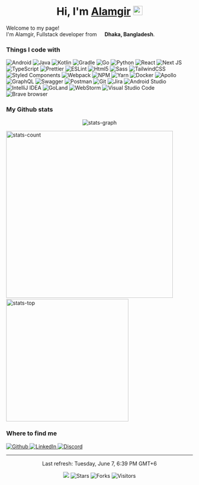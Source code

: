 <h1 align="center">Hi, I'm
  <a href="https://www.alamgir.dev">Alamgir</a>
  <img src="https://media.giphy.com/media/hvRJCLFzcasrR4ia7z/giphy.gif" width="25px">
</h1>

<p>Welcome to my page!
  </br>
  I'm Alamgir, Fullstack developer from <img src="https://cdn-icons-png.flaticon.com/512/197/197509.png" width="13" />
  <b>Dhaka, Bangladesh</b>.
</p>

<h3>Things I code with</h3>
<p>
  <img alt="Android"
    src="https://img.shields.io/badge/Android-3DDC84?style=for-the-badge&logo=android&logoColor=white" />
  <img alt="Java" src="https://img.shields.io/badge/java-%23ED8B00.svg?style=for-the-badge&logo=java&logoColor=white" />
  <img alt="Kotlin"
    src="https://img.shields.io/badge/kotlin-%230095D5.svg?style=for-the-badge&logo=kotlin&logoColor=white" />
  <img alt="Gradle"
    src="https://img.shields.io/badge/Gradle-02303A.svg?style=for-the-badge&logo=Gradle&logoColor=white" />
  <img alt="Go" src="https://img.shields.io/badge/go-%2300ADD8.svg?style=for-the-badge&logo=go&logoColor=white" />
  <img alt="Python" src="https://img.shields.io/badge/python-3670A0?style=for-the-badge&logo=python&logoColor=white" />
  <img alt="React"
    src="https://img.shields.io/badge/react-%2320232a.svg?style=for-the-badge&logo=react&logoColor=white" />
  <img alt="Next JS" src="https://img.shields.io/badge/Next-black?style=for-the-badge&logo=next.js&logoColor=white" />
  <img alt="TypeScript"
    src="https://img.shields.io/badge/typescript-%23007ACC.svg?style=for-the-badge&logo=typescript&logoColor=white" />
  <img alt="Prettier"
    src="https://img.shields.io/badge/-Prettier-F7B93E?style=for-the-badge&logo=prettier&logoColor=white" />
  <img alt="ESLint" src="https://img.shields.io/badge/ESLint-4B3263?style=for-the-badge&logo=eslint&logoColor=white" />
  <img alt="Html5" src="https://img.shields.io/badge/-HTML5-E34F26?style=for-the-badge&logo=html5&logoColor=white" />
  <img alt="Sass" src="https://img.shields.io/badge/-Sass-CC6699?style=for-the-badge&logo=sass&logoColor=white" />
  <img alt="TailwindCSS"
    src="https://img.shields.io/badge/tailwindcss-%2338B2AC.svg?style=for-the-badge&logo=tailwind-css&logoColor=white" />
  <img alt="Styled Components"
    src="https://img.shields.io/badge/-Styled_Components-db7092?style=for-the-badge&logo=styled-components&logoColor=white" />
  <img alt="Webpack"
    src="https://img.shields.io/badge/-Webpack-8DD6F9?style=for-the-badge&logo=webpack&logoColor=white" />
  <img alt="NPM" src="https://img.shields.io/badge/-NPM-CB3837?style=for-the-badge&logo=npm&logoColor=white" />
  <img alt="Yarn" src="https://img.shields.io/badge/yarn-%232C8EBB.svg?style=for-the-badge&logo=yarn&logoColor=white" />
  <img alt="Docker" src="https://img.shields.io/badge/-Docker-46a2f1?style=for-the-badge&logo=docker&logoColor=white" />
  <img alt="Apollo"
    src="https://img.shields.io/badge/-Apollo%20GraphQL-311C87?style=for-the-badge&logo=apollo-graphql&logoColor=white" />
  <img alt="GraphQL"
    src="https://img.shields.io/badge/-GraphQL-E10098?style=for-the-badge&logo=graphql&logoColor=white" />
  <img alt="Swagger"
    src="https://img.shields.io/badge/-Swagger-%23Clojure?style=for-the-badge&logo=swagger&logoColor=white" />
  <img alt="Postman"
    src="https://img.shields.io/badge/Postman-FF6C37?style=for-the-badge&logo=postman&logoColor=white" />
  <img alt="Git" src="https://img.shields.io/badge/-Git-F05032?style=for-the-badge&logo=git&logoColor=white" />
  <img alt="Jira" src="https://img.shields.io/badge/jira-%230A0FFF.svg?style=for-the-badge&logo=jira&logoColor=white" />
  <img alt="Android Studio"
    src="https://img.shields.io/badge/Android%20Studio-3DDC84.svg?style=for-the-badge&logo=android-studio&logoColor=white" />
  <img alt="IntelliJ IDEA"
    src="https://img.shields.io/badge/IntelliJIDEA-000000.svg?style=for-the-badge&logo=intellij-idea&logoColor=white" />
  <img alt="GoLand" src="https://img.shields.io/badge/GoLand-0f0f0f?style=for-the-badge&logo=goland&logoColor=white" />
  <img alt="WebStorm"
    src="https://img.shields.io/badge/webstorm-143?style=for-the-badge&logo=webstorm&logoColor=white" />
  <img alt="Visual Studio Code"
    src="https://img.shields.io/badge/Visual%20Studio%20Code-0078d7.svg?style=for-the-badge&logo=visual-studio-code&logoColor=white" />
  <img alt="Brave browser"
    src="https://img.shields.io/badge/-Brave_Browser-FB542B?style=for-the-badge&logo=brave&logoColor=white" />
</p>

<h3>My Github stats</h3>
<p align="center">
  <img
    src="https://activity-graph.herokuapp.com/graph?username=iam-alamgir&custom_title=Alamgir%27s%20activity%20graph&theme=gotham"
    alt="stats-graph" />
</p>
<p align="left">
  <img src="https://github-readme-stats.vercel.app/api?username=iam-alamgir&show_icons=true&theme=gotham&hide=prs"
    width="450" alt="stats-count" />
  <!--    
   &nbsp;
   &nbsp;
   <img src="http://github-readme-streak-stats.herokuapp.com?user=iam-alamgir&theme=gotham&border=e4e2e2&fire=f65b3a" width="270"  alt="stats-contrib" />
  -->
  &nbsp;
  &nbsp;
  <img src="https://github-readme-stats.vercel.app/api/top-langs/?username=iam-alamgir&layout=compact&theme=gotham"
    width="330" alt="stats-top" />
</p>

<h3>Where to find me</h3>
<p>
  <a href="https://github.com/iam-alamgir" target="_blank">
    <img alt="Github"
      src="https://img.shields.io/badge/GitHub-%2312100E.svg?&style=for-the-badge&logo=Github&logoColor=white" />
  </a>
  <a href="https://www.linkedin.com/in/iam-alamgir" target="_blank">
    <img alt="LinkedIn"
      src="https://img.shields.io/badge/linkedin-%230077B5.svg?&style=for-the-badge&logo=linkedin&logoColor=white" />
  </a>
  <a href="https://discordapp.com/users/505122683684388874" target="_blank">
    <img alt="Discord" src="https://dcbadge.vercel.app/api/shield/505122683684388874" />
  </a>
</p>

------------
<p align="center">
  Last refresh: Tuesday, June 7, 6:39 PM GMT+6
  <br />
</p>

<p align="center">
  <img src="https://github.com/iam-alamgir/iam-alamgir/workflows/README%20build/badge.svg" />
  <img alt="Stars" src="https://img.shields.io/github/stars/iam-alamgir/iam-alamgir?style=flat&labelColor=343b41" />
  <img alt="Forks" src="https://img.shields.io/github/forks/iam-alamgir/iam-alamgir?style=flat&labelColor=343b41" />
  <img alt="Visitors" src="https://pageview.vercel.app/?github_user=iam-alamgir" />
</p>
